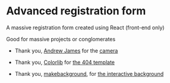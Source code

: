 # Advanced registration form

A massive registration form created using React (front-end only)

Good for massive projects or conglomerates

- Thank you, [Andrew James](https://blog.logrocket.com/author/andrewjames/) for the [camera](https://blog.logrocket.com/responsive-camera-component-react-hooks/)

- Thank you, [Colorlib](https://colorlib.com/) for [the 404 template](https://colorlib.com/etc/404/colorlib-error-404-12/)

- Thank you, [makebackground](https://makebackground.io/), for [the interactive background](https://makebackground.io/bk/network/#)
